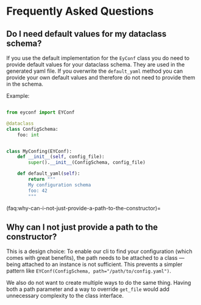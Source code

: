 # Frequently Asked Questions

## Do I need default values for my dataclass schema?

If you use the default implementation for the `EyConf` class you do need to provide default values for your dataclass schema. They are used in the generated yaml file. If you overwrite the `default_yaml` method you can provide your own default values and therefore do not need to provide them in the schema.

Example:

```python

from eyconf import EYConf

@dataclass
class ConfigSchema:
    foo: int


class MyConfing(EYConf):
    def __init__(self, config_file):
        super().__init__(ConfigSchema, config_file)

    def default_yaml(self):
        return """
        My configuration schema
        foo: 42
        """
```


(faq:why-can-i-not-just-provide-a-path-to-the-constructor)=
## Why can I not just provide a path to the constructor?


This is a design choice: To enable our cli to find your configuration (which comes with great benefits), the path needs to be attached to a class — being attached to an instance is not sufficient.
This prevents a simpler pattern like `EYConf(ConfigSchema, path="/path/to/config.yaml")`.

We also do not want to create multiple ways to do the same thing.
Having both a path parameter and a way to override `get_file` would add unnecessary complexity to the class interface.
